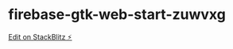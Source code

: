 # firebase-gtk-web-start-zuwvxg

[Edit on StackBlitz ⚡️](https://stackblitz.com/edit/firebase-gtk-web-start-zuwvxg)